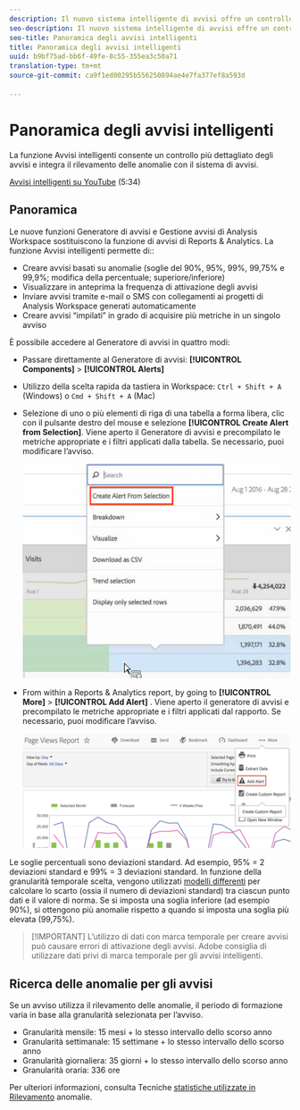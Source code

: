 ```yaml
---
description: Il nuovo sistema intelligente di avvisi offre un controllo più granulare sugli avvisi e integra il rilevamento delle anomalie con il sistema di avvisi.
seo-description: Il nuovo sistema intelligente di avvisi offre un controllo più granulare sugli avvisi e integra il rilevamento delle anomalie con il sistema di avvisi.
seo-title: Panoramica degli avvisi intelligenti
title: Panoramica degli avvisi intelligenti
uuid: b9bf75ad-bb6f-49fe-8c55-355ea3c50a71
translation-type: tm+mt
source-git-commit: ca9f1ed00295b556250894ae4e7fa377ef8a593d

---
```



# Panoramica degli avvisi intelligenti

La funzione Avvisi intelligenti consente un controllo più dettagliato degli avvisi e integra il rilevamento delle anomalie con il sistema di avvisi.

[Avvisi intelligenti su YouTube](https://www.youtube.com/watch?v=UVH9xr_2REA) (5:34)

## Panoramica

Le nuove funzioni Generatore di avvisi e Gestione avvisi di Analysis Workspace sostituiscono la funzione di avvisi di Reports &amp; Analytics. La funzione Avvisi intelligenti permette di::

* Creare avvisi basati su anomalie (soglie del 90%, 95%, 99%, 99,75% e 99,9%; modifica della percentuale; superiore/inferiore)
* Visualizzare in anteprima la frequenza di attivazione degli avvisi
* Inviare avvisi tramite e-mail o SMS con collegamenti ai progetti di Analysis Workspace generati automaticamente
* Creare avvisi “impilati” in grado di acquisire più metriche in un singolo avviso

È possibile accedere al Generatore di avvisi in quattro modi:

* Passare direttamente al Generatore di avvisi:  **[!UICONTROL Components]** &gt; **[!UICONTROL Alerts]**
* Utilizzo della scelta rapida da tastiera in Workspace: `Ctrl + Shift + A` (Windows) o `Cmd + Shift + A` (Mac)
* Selezione di uno o più elementi di riga di una tabella a forma libera, clic con il pulsante destro del mouse e selezione **[!UICONTROL Create Alert from Selection]**. Viene aperto il Generatore di avvisi e precompilato le metriche appropriate e i filtri applicati dalla tabella. Se necessario, puoi modificare l’avviso.

   ![Creazione di un avviso da una selezione](assets/create-alert-from-selection.png)

* From within a Reports &amp; Analytics report, by going to  **[!UICONTROL More]** &gt; **[!UICONTROL Add Alert]** . Viene aperto il generatore di avvisi e precompilato le metriche appropriate e i filtri applicati dal rapporto. Se necessario, puoi modificare l’avviso.

   ![Aggiungi avviso](assets/add-alert.png)

Le soglie percentuali sono deviazioni standard. Ad esempio, 95% = 2 deviazioni standard e 99% = 3 deviazioni standard. In funzione della granularità temporale scelta, vengono utilizzati  [modelli differenti](../virtual-analyst/c-anomaly-detection/statistics-anomaly-detection.md) per calcolare lo scarto (ossia il numero di deviazioni standard) tra ciascun punto dati e il valore di norma. Se si imposta una soglia inferiore (ad esempio 90%), si ottengono più anomalie rispetto a quando si imposta una soglia più elevata (99,75%).

> [!IMPORTANT] L’utilizzo di dati con marca temporale per creare avvisi può causare errori di attivazione degli avvisi. Adobe consiglia di utilizzare dati privi di marca temporale per gli avvisi intelligenti.

## Ricerca delle anomalie per gli avvisi

Se un avviso utilizza il rilevamento delle anomalie, il periodo di formazione varia in base alla granularità selezionata per l’avviso.

* Granularità mensile: 15 mesi + lo stesso intervallo dello scorso anno
* Granularità settimanale: 15 settimane + lo stesso intervallo dello scorso anno
* Granularità giornaliera: 35 giorni + lo stesso intervallo dello scorso anno
* Granularità oraria: 336 ore

Per ulteriori informazioni, consulta Tecniche [statistiche utilizzate in Rilevamento](../virtual-analyst/c-anomaly-detection/statistics-anomaly-detection.md) anomalie.
